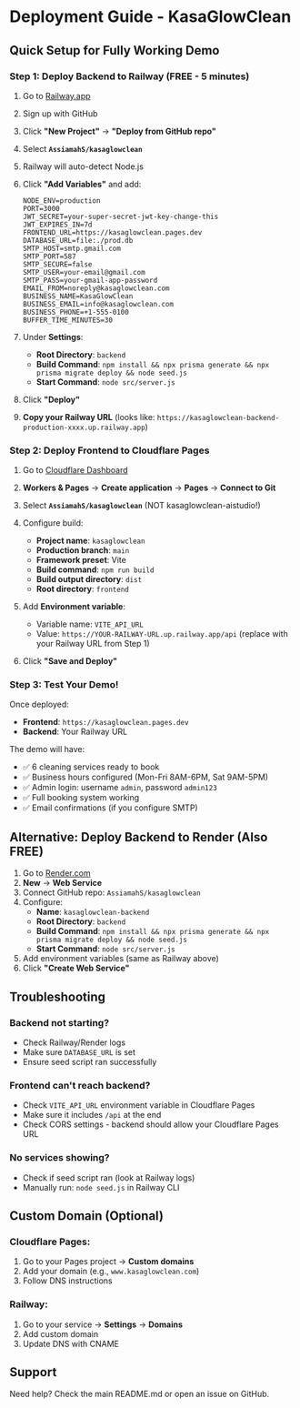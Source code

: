 # Deployment Guide - KasaGlowClean

## Quick Setup for Fully Working Demo

### Step 1: Deploy Backend to Railway (FREE - 5 minutes)

1. Go to [Railway.app](https://railway.app)
2. Sign up with GitHub
3. Click **"New Project"** → **"Deploy from GitHub repo"**
4. Select **`AssiamahS/kasaglowclean`**
5. Railway will auto-detect Node.js
6. Click **"Add Variables"** and add:
   ```
   NODE_ENV=production
   PORT=3000
   JWT_SECRET=your-super-secret-jwt-key-change-this
   JWT_EXPIRES_IN=7d
   FRONTEND_URL=https://kasaglowclean.pages.dev
   DATABASE_URL=file:./prod.db
   SMTP_HOST=smtp.gmail.com
   SMTP_PORT=587
   SMTP_SECURE=false
   SMTP_USER=your-email@gmail.com
   SMTP_PASS=your-gmail-app-password
   EMAIL_FROM=noreply@kasaglowclean.com
   BUSINESS_NAME=KasaGlowClean
   BUSINESS_EMAIL=info@kasaglowclean.com
   BUSINESS_PHONE=+1-555-0100
   BUFFER_TIME_MINUTES=30
   ```

7. Under **Settings**:
   - **Root Directory**: `backend`
   - **Build Command**: `npm install && npx prisma generate && npx prisma migrate deploy && node seed.js`
   - **Start Command**: `node src/server.js`

8. Click **"Deploy"**
9. **Copy your Railway URL** (looks like: `https://kasaglowclean-backend-production-xxxx.up.railway.app`)

### Step 2: Deploy Frontend to Cloudflare Pages

1. Go to [Cloudflare Dashboard](https://dash.cloudflare.com)
2. **Workers & Pages** → **Create application** → **Pages** → **Connect to Git**
3. Select **`AssiamahS/kasaglowclean`** (NOT kasaglowclean-aistudio!)
4. Configure build:
   - **Project name**: `kasaglowclean`
   - **Production branch**: `main`
   - **Framework preset**: Vite
   - **Build command**: `npm run build`
   - **Build output directory**: `dist`
   - **Root directory**: `frontend`

5. Add **Environment variable**:
   - Variable name: `VITE_API_URL`
   - Value: `https://YOUR-RAILWAY-URL.up.railway.app/api` (replace with your Railway URL from Step 1)

6. Click **"Save and Deploy"**

### Step 3: Test Your Demo!

Once deployed:
- **Frontend**: `https://kasaglowclean.pages.dev`
- **Backend**: Your Railway URL

The demo will have:
- ✅ 6 cleaning services ready to book
- ✅ Business hours configured (Mon-Fri 8AM-6PM, Sat 9AM-5PM)
- ✅ Admin login: username `admin`, password `admin123`
- ✅ Full booking system working
- ✅ Email confirmations (if you configure SMTP)

## Alternative: Deploy Backend to Render (Also FREE)

1. Go to [Render.com](https://render.com)
2. **New** → **Web Service**
3. Connect GitHub repo: `AssiamahS/kasaglowclean`
4. Configure:
   - **Name**: `kasaglowclean-backend`
   - **Root Directory**: `backend`
   - **Build Command**: `npm install && npx prisma generate && npx prisma migrate deploy && node seed.js`
   - **Start Command**: `node src/server.js`
5. Add environment variables (same as Railway above)
6. Click **"Create Web Service"**

## Troubleshooting

### Backend not starting?
- Check Railway/Render logs
- Make sure `DATABASE_URL` is set
- Ensure seed script ran successfully

### Frontend can't reach backend?
- Check `VITE_API_URL` environment variable in Cloudflare Pages
- Make sure it includes `/api` at the end
- Check CORS settings - backend should allow your Cloudflare Pages URL

### No services showing?
- Check if seed script ran (look at Railway logs)
- Manually run: `node seed.js` in Railway CLI

## Custom Domain (Optional)

### Cloudflare Pages:
1. Go to your Pages project → **Custom domains**
2. Add your domain (e.g., `www.kasaglowclean.com`)
3. Follow DNS instructions

### Railway:
1. Go to your service → **Settings** → **Domains**
2. Add custom domain
3. Update DNS with CNAME

## Support

Need help? Check the main README.md or open an issue on GitHub.
